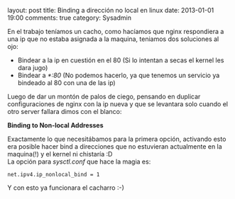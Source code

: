 layout: post
title: Binding a dirección no local en linux
date: 2013-01-01 19:00
comments: true
category: Sysadmin

En el trabajo teníamos un cacho, como hacíamos que nginx respondiera a una ip que no estaba asignada a la maquina, teniamos dos soluciones al ojo:

* Bindear a la ip en cuestión en el 80 (Si lo intentan a secas el kernel les dara jugo)
* Bindear a _*:80_ (No podemos hacerlo, ya que tenemos un servicio ya bindeado al 80 con una de las ip)

Luego de dar un montón de palos de ciego, pensando en duplicar configuraciones de nginx con la ip nueva y que se levantara solo cuando el otro server fallara dimos con el blanco:

**Binding to Non-local Addresses**

Exactamente lo que necesitábamos para la primera opción, activando esto era posible hacer bind a direcciones que no estuvieran actualmente en la maquina(!) y el kernel ni chistaría :D  
La opción para _sysctl.conf_ que hace la magia es:

```
net.ipv4.ip_nonlocal_bind = 1
```
Y con esto ya funcionara el cacharro :-)
